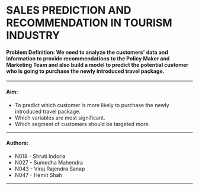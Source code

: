 # **SALES PREDICTION AND RECOMMENDATION IN TOURISM INDUSTRY**

#### **Problem Definition:** We need to analyze the customers' data and information to provide recommendations to the Policy Maker and Marketing Team and also build a model to predict the potential customer who is going to purchase the newly introduced travel package.

---
#### **Aim:** 
- To predict which customer is more likely to purchase the newly introduced travel package.
- Which variables are most significant. 
- Which segment of customers should be targeted more.

---

#### **Authors:**
- N018 - Shruti Indoria
- N027 - Sumedha Mahendra
- N043 - Viraj Rajendra Sanap
- N047 - Hemit Shah
---
